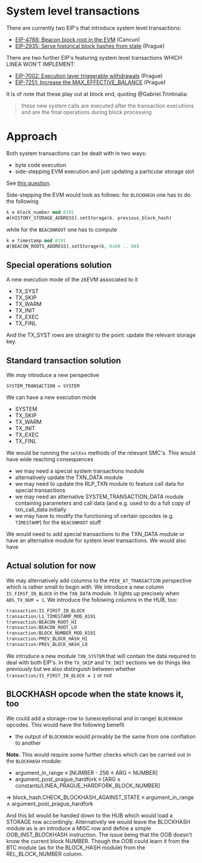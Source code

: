 # System level transactions

There are currently two EIP's that introduce system level transactions:
- [EIP-4788: Beacon block root in the EVM](https://eips.ethereum.org/EIPS/eip-4788) (Cancun)
- [EIP-2935: Serve historical block hashes from state](https://eips.ethereum.org/EIPS/eip-2935) (Prague)

There are two further EIP's featuring system level transactions WHICH LINEA WON'T IMPLEMENT:
- [EIP-7002: Execution layer triggerable withdrawals](https://eips.ethereum.org/EIPS/eip-7002) (Prague)
- [EIP-7251: Increase the MAX_EFFECTIVE_BALANCE](https://eips.ethereum.org/EIPS/eip-7251) (Prague)

It is of note that these play out at block end, quoting @Gabriel.Trintinalia:
> these new system calls are executed after the transaction executions and are the final operations during block processing

# Approach

Both system transactions can be dealt with in two ways:
- byte code execution
- side-stepping EVM execution and just updating a particular storage slot

See [this question](https://ethereum-magicians.org/t/system-level-transactions-and-bypassing-evm-execution/23517).

Side-stepping the EVM would look as follows: for `BLOCKHASH` one has to do the following
```rust
k ≡ block_number mod 8191
𝛔[HISTORY_STORAGE_ADDRESS].setStorage(k, previous_block_hash)
```
while for the `BEACONROOT` one has to compute
```rust
k ≡ timestamp mod 8191
𝛔[BEACON_ROOTS_ADDRESS].setStorage(k, 0x00 .. 00)
```

## Special operations solution

A new execution mode of the zkEVM associated to it
- TX_SYST
- TX_SKIP
- TX_WARM
- TX_INIT
- TX_EXEC
- TX_FINL

And the TX_SYST rows are straight to the point: update the relevant storage key.

## Standard transaction solution

We _may_ introduce a new perspective
```
SYSTEM_TRANSACTION ↔ SYSTEM
```
We can have a new execution mode
- SYSTEM
- TX_SKIP
- TX_WARM
- TX_INIT
- TX_EXEC
- TX_FINL

We would be running the `setXxx` methods of the relevant SMC's. This would have wide reaching consequences
- we may need a special system transactions module
- alternatively update the TXN_DATA module
- we may need to update the RLP_TXN module to feature call data for special transactions
- we may need an alternative SYSTEM_TRANSACTION_DATA module containing parameters and call data (and e.g. used to do a full copy of txn_call_data initially
- we may have to modify the functioning of certain opcodes (e.g. `TIMESTAMP`) for the `BEACONROOT` stuff

We would need to add special transactions to the TXN_DATA module or have an alternative module for system level transactions. We would also have

## Actual solution for now

We may alternatively add columns to the `PEEK_AT_TRANSACTION` perspective which is rather small to begin with.
We introduce a new column `IS_FIRST_IN_BLOCK` in the `TXN_DATA` module. It lights up precisely when `ABS_TX_NUM = 1`.
We introduce the following columns in the HUB, too:

```rust
transaction/IS_FIRST_IN_BLOCK
transaction/L1_TIMESTAMP_MOD_8191
transaction/BEACON_ROOT_HI
transaction/BEACON_ROOT_LO
transaction/BLOCK_NUMBER_MOD_8191
transaction/PREV_BLOCK_HASH_HI
transaction/PREV_BLOCK_HASH_LO
```

We introduce a new module `TXN_SYSTEM` that will contain the data required to deal with both EIP's.
In the `TX_SKIP` and `TX_INIT` sections we do things like previously but we also distinguish between whether `transaction/IS_FIRST_IN_BLOCK ≡ 1` or not

## BLOCKHASH opcode when the state knows it, too

We could add a storage-row to (unexceptional and in range) `BLOCKHASH` opcodes. This would have the following benefit
- the output of `BLOCKHASH` would provably be the same from one conflation to another

**Note.** This would require some further checks which can be carried out in the `BLOCKHASH` module:
- argument_in_range ≡ [NUMBER - 256 ≤ ARG < NUMBER]
- argument_post_prague_hardfork ≡ [ARG ≥ constants/LINEA_PRAGUE_HARDFORK_BLOCK_NUMBER]

⇒ block_hash.CHECK_BLOCKHASH_AGAINST_STATE ≡ argument_in_range ∧ argument_post_prague_hardfork

And this bit would be handed down to the HUB which would load a STORAGE row accordingly.
Alternatively we would leave the BLOCKHASH module as is an introduce a MISC row and define a simple OOB_INST_BLOCKHASH instruction.
The issue being that the OOB doesn't know the current block NUMBER.
Though the OOB could learn it from the BTC module (as for the BLOCK_HASH module) from the REL_BLOCK_NUMBER column.
